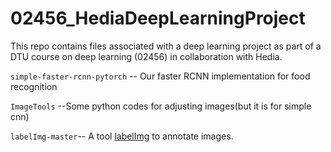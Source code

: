 # 02456_HediaDeepLearningProject

This repo contains files associated with a deep learning project as part of a DTU course on deep learning (02456) in collaboration with Hedia.

`simple-faster-rcnn-pytorch` -- Our faster RCNN implementation for food recognition

`ImageTools` --Some python codes for adjusting images(but it is for simple cnn)

`labelImg-master`-- A tool [labelImg](https://github.com/tzutalin/labelImg) to annotate images.  
